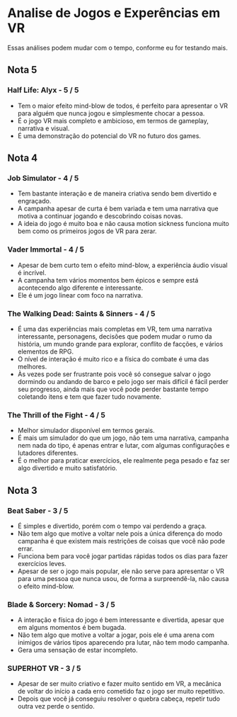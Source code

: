 # Analise de Jogos e Experências em VR

Essas análises podem mudar com o tempo, conforme eu for testando mais.

## Nota 5

### Half Life: Alyx - 5 / 5

- Tem o maior efeito mind-blow de todos, é perfeito para apresentar o VR para alguém que nunca jogou e simplesmente chocar a pessoa.
- É o jogo VR mais completo e ambicioso, em termos de gameplay, narrativa e visual.
- É uma demonstração do potencial do VR no futuro dos games.

## Nota 4

### Job Simulator - 4 / 5

- Tem bastante interação e de maneira criativa sendo bem divertido e engraçado.
- A campanha apesar de curta é bem variada e tem uma narrativa que motiva a continuar jogando e descobrindo coisas novas.
- A ideia do jogo é muito boa e não causa motion sickness funciona muito bem como os primeiros jogos de VR para zerar.

### Vader Immortal - 4 / 5

- Apesar de bem curto tem o efeito mind-blow, a experiência áudio visual é incrível.
- A campanha tem vários momentos bem épicos e sempre está acontecendo algo diferente e interessante.
- Ele é um jogo linear com foco na narrativa. 

### The Walking Dead: Saints & Sinners - 4 / 5

- É uma das experiências mais completas em VR, tem uma narrativa interessante, personagens, decisões que podem mudar o rumo da história, um mundo grande para explorar, conflito de facções, e vários elementos de RPG.
- O nível de interação é muito rico e a física do combate é uma das melhores.
- Às vezes pode ser frustrante pois você só consegue salvar o jogo dormindo ou andando de barco e pelo jogo ser mais difícil é fácil perder seu progresso, ainda mais que você pode perder bastante tempo coletando itens e tem que fazer tudo novamente.

### The Thrill of the Fight - 4 / 5 

- Melhor simulador disponível em termos gerais.
- É mais um simulador do que um jogo, não tem uma narrativa, campanha nem nada do tipo, é apenas entrar e lutar, com 
algumas configurações e lutadores diferentes.
- É o melhor para praticar exercícios, ele realmente pega pesado e faz ser algo divertido e muito satisfatório.

## Nota 3

### Beat Saber - 3 / 5

- É simples e divertido, porém com o tempo vai perdendo a graça.
- Não tem algo que motive a voltar nele pois a única diferença do modo campanha é que existem mais restrições de coisas que você não pode errar.
- Funciona bem para você jogar partidas rápidas todos os dias para fazer exercícios leves.
- Apesar de ser o jogo mais popular, ele não serve para apresentar o VR para uma pessoa que nunca usou, de forma a surpreendê-la, não causa o efeito mind-blow.

### Blade & Sorcery: Nomad - 3 / 5

- A interação e física do jogo é bem interessante e divertida, apesar que em alguns momentos é bem bugada.
- Não tem algo que motive a voltar a jogar, pois ele é uma arena com inimigos de vários tipos aparecendo pra lutar, não tem modo campanha.
- Gera uma sensação de estar incompleto.

### SUPERHOT VR - 3 / 5

- Apesar de ser muito criativo e fazer muito sentido em VR, a mecânica de voltar do início a cada erro cometido faz o jogo ser muito repetitivo.
- Depois que você já conseguiu resolver o quebra cabeça, repetir tudo outra vez perde o sentido.
